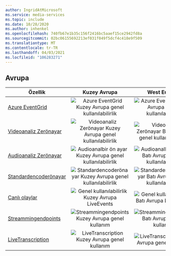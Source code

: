 ```yaml
---
author: IngridAtMicrosoft
ms.service: media-services
ms.topic: include
ms.date: 10/28/2020
ms.author: inhenkel
ms.openlocfilehash: 740fb67e1b35c156f2416bc5aaef15ce2942fd8a
ms.sourcegitcommit: 02bc06155692213ef031f049f5dcf4c418e9f509
ms.translationtype: MT
ms.contentlocale: tr-TR
ms.lasthandoff: 04/03/2021
ms.locfileid: "106283271"
---
```

<!--Feature availability in region-->
## <a name="europe"></a>Avrupa

| Özellik | Kuzey Avrupa | West Europe |
| --- | :---: | :---: |
| [Azure EventGrid](../monitoring/reacting-to-media-services-events.md) |![Azure EventGrid Kuzey Avrupa genel kullanılabilirlik](../media/azure-clouds-regions/ga.svg)  |![Azure EventGrid Batı Avrupa genel kullanılabilirlik](../media/azure-clouds-regions/ga.svg) |
| [Videoanaliz Zerönayar](../analyze-video-audio-files-concept.md) |![Videoanaliz Zerönayar Kuzey Avrupa genel kullanılabilirlik](../media/azure-clouds-regions/ga.svg)  | ![Videoanaliz Zerönayar Batı Avrupa genel kullanılabilirlik](../media/azure-clouds-regions/ga.svg) |
| [Audioanaliz Zerönayar](../analyze-video-audio-files-concept.md) |![Audioanalbir ön ayar Kuzey Avrupa genel kullanılabilirlik](../media/azure-clouds-regions/ga.svg)  | ![Audioanalbir ön ayar Batı Avrupa genel kullanılabilirlik](../media/azure-clouds-regions/ga.svg) |
| [Standardencoderönayar](../encode-concept.md) |![Standardencoderönayar Kuzey Avrupa genel kullanılabilirlik](../media/azure-clouds-regions/ga.svg)  | ![Standardencoderönayar Batı Avrupa genel kullanılabilirlik](../media/azure-clouds-regions/ga.svg) |
| [Canlı olaylar](../stream-live-streaming-concept.md) |![Genel kullanılabilirlik Kuzey Avrupa LiveEvents](../media/azure-clouds-regions/ga.svg)  | ![Genel kullanılabilirlik Batı Avrupa LiveEvents](../media/azure-clouds-regions/ga.svg) |
| [Streammingendpoints](../stream-streaming-endpoint-concept.md) |![Streammingendpoints Kuzey Avrupa genel kullanım](../media/azure-clouds-regions/ga.svg) | ![Streammingendpoints Batı Avrupa genel kullanım](../media/azure-clouds-regions/ga.svg) |
| [LiveTranscription](../live-event-live-transcription-how-to.md) |![LiveTranscription Kuzey Avrupa genel kullanım](../media/azure-clouds-regions/ga.svg) |![LiveTranscription Batı Avrupa genel kullanım](../media/azure-clouds-regions/ga.svg) |

